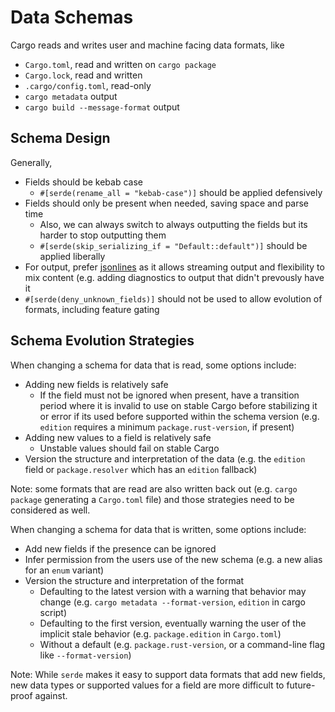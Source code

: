 # Data Schemas

Cargo reads and writes user and machine facing data formats, like
- `Cargo.toml`, read and written on `cargo package`
- `Cargo.lock`, read and written
- `.cargo/config.toml`, read-only
- `cargo metadata` output
- `cargo build --message-format` output

## Schema Design

Generally,
- Fields should be kebab case
  - `#[serde(rename_all = "kebab-case")]` should be applied defensively
- Fields should only be present when needed, saving space and parse time
  - Also, we can always switch to always outputting the fields but its harder to stop outputting them
  - `#[serde(skip_serializing_if = "Default::default")]` should be applied liberally
- For output, prefer [jsonlines](https://jsonlines.org/) as it allows streaming output and flexibility to mix content (e.g. adding diagnostics to output that didn't prevously have it
- `#[serde(deny_unknown_fields)]` should not be used to allow evolution of formats, including feature gating

## Schema Evolution Strategies

When changing a schema for data that is read, some options include:
- Adding new fields is relatively safe
  - If the field must not be ignored when present,
    have a transition period where it is invalid to use on stable Cargo before stabilizing it or
    error if its used before supported within the schema version
    (e.g. `edition` requires a minimum `package.rust-version`, if present)
- Adding new values to a field is relatively safe
  - Unstable values should fail on stable Cargo
- Version the structure and interpretation of the data (e.g. the `edition` field or `package.resolver` which has an `edition` fallback)

Note: some formats that are read are also written back out
(e.g. `cargo package` generating a `Cargo.toml` file)
and those strategies need to be considered as well.

When changing a schema for data that is written, some options include:
- Add new fields if the presence can be ignored
- Infer permission from the users use of the new schema (e.g. a new alias for an `enum` variant)
- Version the structure and interpretation of the format
  - Defaulting to the latest version with a warning that behavior may change (e.g. `cargo metadata --format-version`, `edition` in cargo script)
  - Defaulting to the first version, eventually warning the user of the implicit stale behavior (e.g. `package.edition` in `Cargo.toml`)
  - Without a default (e.g. `package.rust-version`, or a command-line flag like `--format-version`)

Note: While `serde` makes it easy to support data formats that add new fields,
new data types or supported values for a field are more difficult to future-proof
against.
